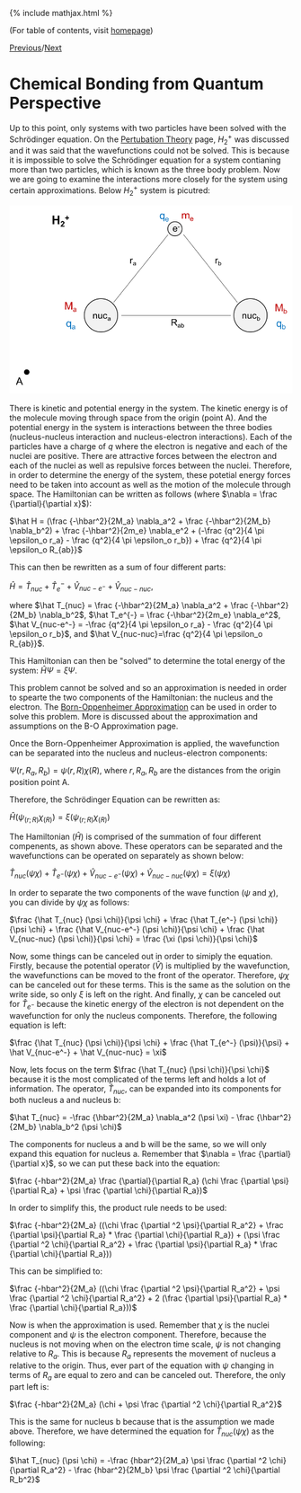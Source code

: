 {% include mathjax.html %}

(For table of contents, visit [homepage](/README.md))

[Previous](.md)/[Next](.md)

# Chemical Bonding from Quantum Perspective

Up to this point, only systems with two particles have been solved with the Schrödinger equation. On the [Pertubation Theory](/perturb.md) page, $H_2^+$ was discussed and it was said that the wavefunctions could not be solved. This is because it is impossible to solve the Schrödinger equation for a system contianing more than two particles, which is known as the three body problem. Now we are going to examine the interactions more closely for the system using certain approximations. Below $H_2^+$ system is picutred:

![H2+ molecule](H2+.png)

There is kinetic and potential energy in the system. The kinetic energy is of the molecule moving through space from the origin (point A). And the potential energy in the system is interactions between the three bodies (nucleus-nucleus interaction and nucleus-electron interactions). Each of the particles have a charge of $q$ where the electron is negative and each of the nuclei are positive. There are attractive forces between the electron and each of the nuclei as well as repulsive forces between the nuclei. Therefore, in order to determine the energy of the system, these potetial energy forces need to be taken into account as well as the motion of the molecule through space. The Hamiltonian can be written as follows (where $\nabla = \frac {\partial}{\partial x}$):

$\hat H = (\frac {-\hbar^2}{2M_a} \nabla_a^2 + \frac {-\hbar^2}{2M_b} \nabla_b^2) + \frac {-\hbar^2}{2m_e} \nabla_e^2 + (-\frac {q^2}{4 \pi \epsilon_o r_a} - \frac {q^2}{4 \pi \epsilon_o r_b}) + \frac {q^2}{4 \pi \epsilon_o R_{ab}}$

This can then be rewritten as a sum of four different parts:

$\hat H = \hat T_{nuc} + \hat T_e^{-} + \hat V_{nuc-e^-} + \hat V_{nuc-nuc}$, 

where $\hat T_{nuc} = \frac {-\hbar^2}{2M_a} \nabla_a^2 + \frac {-\hbar^2}{2M_b} \nabla_b^2$, $\hat T_e^{-} = \frac {-\hbar^2}{2m_e} \nabla_e^2$, $\hat V_{nuc-e^-} = -\frac {q^2}{4 \pi \epsilon_o r_a} - \frac {q^2}{4 \pi \epsilon_o r_b}$, and $\hat V_{nuc-nuc}=\frac {q^2}{4 \pi \epsilon_o R_{ab}}$.

This Hamiltonian can then be "solved" to determine the total energy of the system: $\hat H \Psi = \xi \Psi$. 

This problem cannot be solved and so an approximation is needed in order to spearte the two components of the Hamiltonian: the nucleus and the electron. The [Born-Oppenheimer Approximation](/BO.md) can be used in order to solve this problem. More is discussed about the approximation and assumptions on the B-O Approximation page. 

Once the Born-Oppenheimer Approximation is applied, the wavefunction can be separated into the nucleus and nucleus-electron components:

$\Psi (r, R_a, R_b) = \psi (r,R) \chi (R)$, where $r, R_a, R_b$ are the distances from the origin position point A. 

Therefore, the Schrödinger Equation can be rewritten as:

$\hat H (\psi_{(r;R)} \chi_{(R)})=\xi (\psi_{(r;R)} \chi_{(R)})$

The Hamiltonian ($\hat H$) is comprised of the summation of four different compenents, as shown above. These operators can be separated and the wavefunctions can be operated on separately as shown below:

$\hat T_{nuc} (\psi \chi) + \hat T_{e^-} (\psi \chi) + \hat V_{nuc-e^-} (\psi \chi) + \hat V_{nuc-nuc} (\psi \chi) = \xi (\psi \chi)$

In order to separate the two components of the wave function ($\psi$ and $\chi$), you can divide by $\psi \chi$ as follows:

$\frac {\hat T_{nuc} (\psi \chi)}{\psi \chi} + \frac {\hat T_{e^-} (\psi \chi)}{\psi \chi} + \frac {\hat V_{nuc-e^-} (\psi \chi)}{\psi \chi} + \frac {\hat V_{nuc-nuc} (\psi \chi)}{\psi \chi} = \frac {\xi (\psi \chi)}{\psi \chi}$

Now, some things can be canceled out in order to simiply the equation. Firstly, because the potential operator ($\hat V$) is multiplied by the wavefunction, the wavefunctions can be moved to the front of the operator. Therefore, $\psi \chi$ can be canceled out for these terms. This is the same as the solution on the write side, so only $\xi$ is left on the right. And finally, $\chi$ can be canceled out for $\hat T_{e^-}$ because the kinetic energy of the electron is not dependent on the wavefunction for only the nucleus components. Therefore, the following equation is left:

$\frac {\hat T_{nuc} (\psi \chi)}{\psi \chi} + \frac {\hat T_{e^-} (\psi)}{\psi} + \hat V_{nuc-e^-} + \hat V_{nuc-nuc} = \xi$

Now, lets focus on the term $\frac {\hat T_{nuc} (\psi \chi)}{\psi \chi}$ because it is the most complicated of the terms left and holds a lot of information. The operator, $\hat T_{nuc}$, can be expanded into its components for both nucleus a and nucleus b:

$\hat T_{nuc} = -\frac {\hbar^2}{2M_a} \nabla_a^2 (\psi \xi) - \frac {\hbar^2}{2M_b} \nabla_b^2 (\psi \chi)$

The components for nucleus a and b will be the same, so we will only expand this equation for nucleus a. Remember that $\nabla = \frac {\partial}{\partial x}$, so we can put these back into the equation:

$\frac {-hbar^2}{2M_a} \frac {\partial}{\partial R_a} (\chi \frac {\partial \psi}{\partial R_a} + \psi \frac {\partial \chi}{\partial R_a})$

In order to simplify this, the product rule needs to be used:

$\frac {-hbar^2}{2M_a} ((\chi \frac {\partial ^2 \psi}{\partial R_a^2} + \frac {\partial \psi}{\partial R_a} * \frac {\partial \chi}{\partial R_a}) + (\psi \frac {\partial ^2 \chi}{\partial R_a^2} + \frac {\partial \psi}{\partial R_a} * \frac {\partial \chi}{\partial R_a}))

This can be simplified to:

$\frac {-hbar^2}{2M_a} ((\chi \frac {\partial ^2 \psi}{\partial R_a^2} + \psi \frac {\partial ^2 \chi}{\partial R_a^2} + 2 (\frac {\partial \psi}{\partial R_a} * \frac {\partial \chi}{\partial R_a}))$

Now is when the approximation is used. Remember that $\chi$ is the nuclei component and $\psi$ is the electron component. Therefore, because the nucleus is not moving when on the electron time scale, $\psi$ is not changing relative to $R_a$. This is because $R_a$ represents the movement of nucleus a relative to the origin. Thus, ever part of the equation with $\psi$ changing in terms of $R_a$ are equal to zero and can be canceled out. Therefore, the only part left is:

$\frac {-hbar^2}{2M_a} (\chi + \psi \frac {\partial ^2 \chi}{\partial R_a^2}$

This is the same for nucleus b because that is the assumption we made above. Therefore, we have determined the equation for $\hat T_{nuc} (\psi \chi)$ as the following:

$\hat T_{nuc} (\psi \chi) = -\frac {hbar^2}{2M_a} \psi \frac {\partial ^2 \chi}{\partial R_a^2} - \frac {hbar^2}{2M_b} \psi \frac {\partial ^2 \chi}{\partial R_b^2}$

